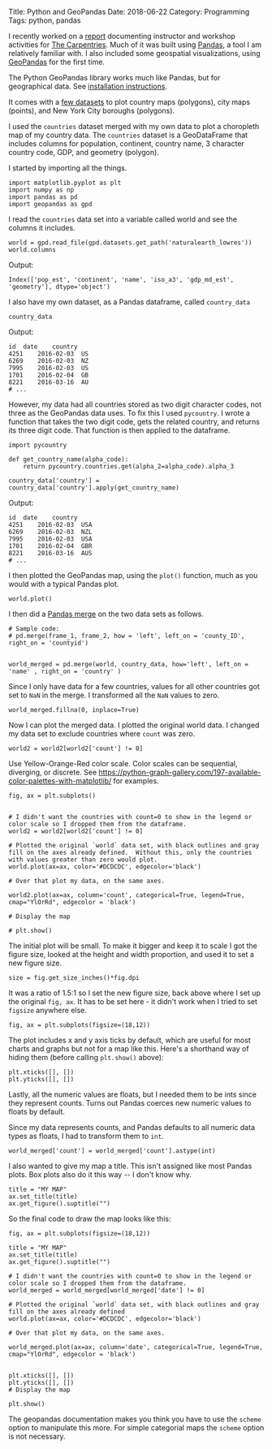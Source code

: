 Title: Python and GeoPandas
Date: 2018-06-22
Category: Programming
Tags: python, pandas

I recently worked on a [report](https://github.com/carpentries/assessment/tree/master/programmatic-assessment/workshops) documenting instructor and workshop activities for [The Carpentries](https://www.carpentries.org).  Much of it was built using [Pandas](https://pandas.pydata.org/), a tool I am relatively familiar with. I also included some geospatial visualizations, using [GeoPandas](http://geopandas.org) for the first time.

The Python GeoPandas library works much like Pandas, but for geographical data.  See [installation instructions](http://geopandas.org/install.html).

It comes with a [few datasets](https://github.com/geopandas/geopandas/tree/master/geopandas/datasets) to plot country maps (polygons), city maps (points), and New York City boroughs (polygons).

I used the `countries` dataset merged with my own data to plot a choropleth map of my country data.  The `countries` dataset is a GeoDataFrame that includes columns for population, continent, country name, 3 character country code, GDP, and geometry (polygon).

I started by importing all the things.

```
import matplotlib.pyplot as plt
import numpy as np
import pandas as pd
import geopandas as gpd
```

I read the `countries` data set into a variable called world and see the columns it includes.

```
world = gpd.read_file(gpd.datasets.get_path('naturalearth_lowres'))
world.columns

```

Output:
```
Index(['pop_est', 'continent', 'name', 'iso_a3', 'gdp_md_est', 'geometry'], dtype='object')
```

I also have my own dataset, as a Pandas dataframe, called `country_data`

```
country_data
```

Output:
```
id  date    country
4251    2016-02-03  US
6269    2016-02-03  NZ
7995    2016-02-03  US
1701    2016-02-04  GB
8221    2016-03-16  AU
# ...
```

However, my data had all countries stored as two digit character codes, not three as the GeoPandas data uses.  To fix this I used `pycountry`.  I wrote a function that takes the two digit code, gets the related country, and returns its three digit code. That function is then applied to the dataframe.



```
import pycountry

def get_country_name(alpha_code):
    return pycountry.countries.get(alpha_2=alpha_code).alpha_3

country_data['country'] = country_data['country'].apply(get_country_name)
```
Output:

```
id  date    country
4251    2016-02-03  USA
6269    2016-02-03  NZL
7995    2016-02-03  USA
1701    2016-02-04  GBR
8221    2016-03-16  AUS
# ...
```





I then plotted the GeoPandas map, using the `plot()` function, much as you would with a typical Pandas plot.

```
world.plot()
```
I then did a [Pandas merge](https://pandas.pydata.org/pandas-docs/stable/generated/pandas.merge.html) on the two data sets as follows.

```
# Sample code:
# pd.merge(frame_1, frame_2, how = 'left', left_on = 'county_ID', right_on = 'countyid')


world_merged = pd.merge(world, country_data, how='left', left_on = 'name' , right_on = 'country' )
```

Since I only have data for a few countries, values for all other countries got set to `NaN` in the merge.  I transformed all the `NaN` values to zero.

```
world_merged.fillna(0, inplace=True)
```

Now I can plot the merged data.
I plotted the original world data.  I changed my data set to exclude countries where `count` was zero.

```
world2 = world2[world2['count'] != 0]
```




Use Yellow-Orange-Red color scale.  Color scales can be sequential, diverging, or discrete.  See https://python-graph-gallery.com/197-available-color-palettes-with-matplotlib/ for examples.

```
fig, ax = plt.subplots()


# I didn't want the countries with count=0 to show in the legend or color scale so I dropped them from the dataframe. 
world2 = world2[world2['count'] != 0] 

# Plotted the original `world` data set, with black outlines and gray fill on the axes already defined.  Without this, only the countries with values greater than zero would plot.
world.plot(ax=ax, color='#DCDCDC', edgecolor='black')

# Over that plot my data, on the same axes.  

world2.plot(ax=ax, column='count', categorical=True, legend=True, cmap="YlOrRd", edgecolor = 'black')

# Display the map

# plt.show()

```

The initial plot will be small.  To make it bigger and keep it to scale I got the figure size, looked at the  height and width proportion, and used it to set a new figure size.  

```
size = fig.get_size_inches()*fig.dpi 
```

It was a ratio of 1.5:1 so I set the new figure size, back above where I set up the original `fig, ax`.  It has to be set here - it didn't work when I tried to set `figsize` anywhere else.

```
fig, ax = plt.subplots(figsize=(18,12)) 
```

The plot includes x and y axis ticks by default, which are useful for most charts and graphs but not for a map like this. Here's a shorthand way of hiding them (before calling `plt.show()` above):

```
plt.xticks([], [])
plt.yticks([], [])
```
Lastly, all the numeric values are floats, but I needed them to be ints since they represent counts. Turns out Pandas coerces new numeric values to floats by default.


Since my data represents counts, and Pandas defaults to all numeric data types as floats, I had to transform them to `int`.

```
world_merged['count'] = world_merged['count'].astype(int) 
```

I also wanted to give my map a title. This isn't assigned like most Pandas plots. Box plots also do it this way -- I don't know why.

```
title = "MY MAP"
ax.set_title(title)
ax.get_figure().suptitle("")
```


So the final code to draw the map looks like this:

```
fig, ax = plt.subplots(figsize=(18,12)) 

title = "MY MAP"
ax.set_title(title)
ax.get_figure().suptitle("")

# I didn't want the countries with count=0 to show in the legend or color scale so I dropped them from the dataframe.
world_merged = world_merged[world_merged['date'] != 0] 

# Plotted the original `world` data set, with black outlines and gray fill on the axes already defined
world.plot(ax=ax, color='#DCDCDC', edgecolor='black')

# Over that plot my data, on the same axes.  

world_merged.plot(ax=ax, column='date', categorical=True, legend=True, cmap="YlOrRd", edgecolor = 'black')


plt.xticks([], [])
plt.yticks([], [])
# Display the map

plt.show()
```





The geopandas documentation makes you think you have to use the `scheme` option to manipulate this more. For simple categorial maps the `scheme` option is not necessary.